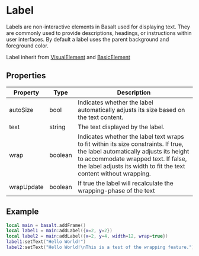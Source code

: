 # Label

Labels are non-interactive elements in Basalt used for displaying text. They are commonly used to provide descriptions, headings, or instructions within user interfaces. By default a label uses the parent background and foreground color.

Label inherit from [VisualElement](visualelement) and [BasicElement](element)

## Properties

|Property|Type|Description|
|---|---|---|
|autoSize|bool|Indicates whether the label automatically adjusts its size based on the text content.
|text|string|The text displayed by the label.
|wrap|boolean|Indicates whether the label text wraps to fit within its size constraints. If true, the label automatically adjusts its height to accommodate wrapped text. If false, the label adjusts its width to fit the text content without wrapping.
|wrapUpdate|boolean|If true the label will recalculate the wrapping-phase of the text

## Example

```lua
local main = basalt.addFrame()
local label1 = main:addLabel({x=2, y=2})
local label2 = main:addLabel({x=2, y=4, width=12, wrap=true})
label1:setText("Hello World!")
label2:setText("Hello World!\nThis is a test of the wrapping feature.")
```

